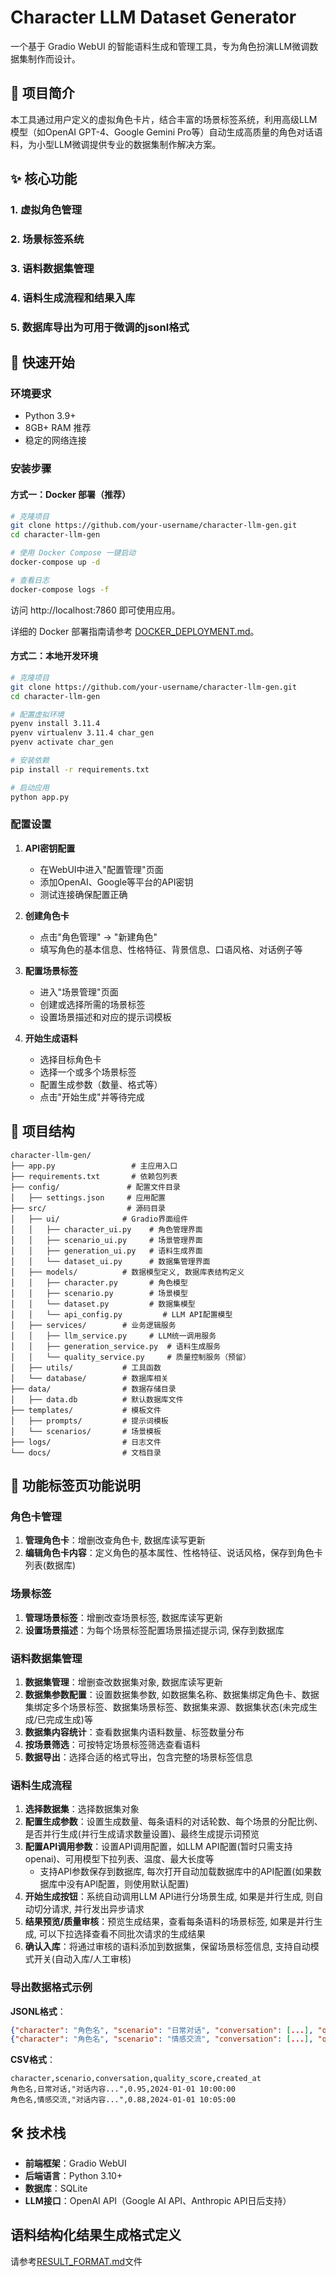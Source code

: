 
# Character LLM Dataset Generator

一个基于 Gradio WebUI 的智能语料生成和管理工具，专为角色扮演LLM微调数据集制作而设计。

## 🎯 项目简介

本工具通过用户定义的虚拟角色卡片，结合丰富的场景标签系统，利用高级LLM模型（如OpenAI GPT-4、Google Gemini Pro等）自动生成高质量的角色对话语料，为小型LLM微调提供专业的数据集制作解决方案。

## ✨ 核心功能

### 1. 虚拟角色管理
### 2. 场景标签系统
### 3. 语料数据集管理
### 4. 语料生成流程和结果入库
### 5. 数据库导出为可用于微调的jsonl格式

## 🚀 快速开始

### 环境要求
- Python 3.9+
- 8GB+ RAM 推荐
- 稳定的网络连接

### 安装步骤

#### 方式一：Docker 部署（推荐）

```bash
# 克隆项目
git clone https://github.com/your-username/character-llm-gen.git
cd character-llm-gen

# 使用 Docker Compose 一键启动
docker-compose up -d

# 查看日志
docker-compose logs -f
```

访问 http://localhost:7860 即可使用应用。

详细的 Docker 部署指南请参考 [DOCKER_DEPLOYMENT.md](DOCKER_DEPLOYMENT.md)。

#### 方式二：本地开发环境

```bash
# 克隆项目
git clone https://github.com/your-username/character-llm-gen.git
cd character-llm-gen

# 配置虚拟环境
pyenv install 3.11.4
pyenv virtualenv 3.11.4 char_gen
pyenv activate char_gen

# 安装依赖
pip install -r requirements.txt

# 启动应用
python app.py
```

### 配置设置

1. **API密钥配置**
   - 在WebUI中进入"配置管理"页面
   - 添加OpenAI、Google等平台的API密钥
   - 测试连接确保配置正确

2. **创建角色卡**
   - 点击"角色管理" → "新建角色"
   - 填写角色的基本信息、性格特征、背景信息、口语风格、对话例子等

3. **配置场景标签**
   - 进入"场景管理"页面
   - 创建或选择所需的场景标签
   - 设置场景描述和对应的提示词模板

4. **开始生成语料**
   - 选择目标角色卡
   - 选择一个或多个场景标签
   - 配置生成参数（数量、格式等）
   - 点击"开始生成"并等待完成

## 📁 项目结构

```
character-llm-gen/
├── app.py                 # 主应用入口
├── requirements.txt       # 依赖包列表
├── config/               # 配置文件目录
│   ├── settings.json     # 应用配置
├── src/                  # 源码目录
│   ├── ui/              # Gradio界面组件
│   │   ├── character_ui.py    # 角色管理界面
│   │   ├── scenario_ui.py     # 场景管理界面
│   │   ├── generation_ui.py   # 语料生成界面
│   │   └── dataset_ui.py      # 数据集管理界面
│   ├── models/          # 数据模型定义, 数据库表结构定义
│   │   ├── character.py       # 角色模型
│   │   ├── scenario.py        # 场景模型
│   │   └── dataset.py         # 数据集模型
│   │   └── api_config.py         # LLM API配置模型
│   ├── services/        # 业务逻辑服务
│   │   ├── llm_service.py     # LLM统一调用服务
│   │   ├── generation_service.py  # 语料生成服务
│   │   └── quality_service.py     # 质量控制服务（预留）
│   ├── utils/           # 工具函数
│   └── database/        # 数据库相关
├── data/                # 数据存储目录
│   ├── data.db          # 默认数据库文件
├── templates/           # 模板文件
│   ├── prompts/         # 提示词模板
│   └── scenarios/       # 场景模板
├── logs/                # 日志文件
└── docs/                # 文档目录
```

## 🔧 功能标签页功能说明

### 角色卡管理
1. **管理角色卡**：增删改查角色卡, 数据库读写更新
2. **编辑角色卡内容**：定义角色的基本属性、性格特征、说话风格，保存到角色卡列表(数据库)

### 场景标签
1. **管理场景标签**：增删改查场景标签, 数据库读写更新
2. **设置场景描述**：为每个场景标签配置场景描述提示词, 保存到数据库

### 语料数据集管理
1. **数据集管理**：增删查改数据集对象, 数据库读写更新
2. **数据集参数配置**：设置数据集参数, 如数据集名称、数据集绑定角色卡、数据集绑定多个场景标签、数据集场景标签、数据集来源、数据集状态(未完成生成/已完成生成)等
3. **数据集内容统计**：查看数据集内语料数量、标签数量分布
4. **按场景筛选**：可按特定场景标签筛选查看语料
5. **数据导出**：选择合适的格式导出，包含完整的场景标签信息

### 语料生成流程
1. **选择数据集**：选择数据集对象
2. **配置生成参数**：设置生成数量、每条语料的对话轮数、每个场景的分配比例、是否并行生成(并行生成请求数量设置)、最终生成提示词预览
3. **配置API调用参数**：设置API调用配置，如LLM API配置(暂时只需支持openai)、可用模型下拉列表、温度、最大长度等
   - 支持API参数保存到数据库, 每次打开自动加载数据库中的API配置(如果数据库中没有API配置，则使用默认配置)
4. **开始生成按钮**：系统自动调用LLM API进行分场景生成, 如果是并行生成, 则自动切分请求, 并行发出异步请求
5. **结果预览/质量审核**：预览生成结果，查看每条语料的场景标签, 如果是并行生成, 可以下拉选择查看不同批次请求的生成结果
6. **确认入库**：将通过审核的语料添加到数据集，保留场景标签信息, 支持自动模式开关(自动入库/人工审核)


### 导出数据格式示例

**JSONL格式**：
```json
{"character": "角色名", "scenario": "日常对话", "conversation": [...], "quality_score": 0.95}
{"character": "角色名", "scenario": "情感交流", "conversation": [...], "quality_score": 0.88}
```

**CSV格式**：
```csv
character,scenario,conversation,quality_score,created_at
角色名,日常对话,"对话内容...",0.95,2024-01-01 10:00:00
角色名,情感交流,"对话内容...",0.88,2024-01-01 10:05:00
```

## 🛠️ 技术栈

- **前端框架**：Gradio WebUI
- **后端语言**：Python 3.10+
- **数据库**：SQLite
- **LLM接口**：OpenAI API（Google AI API、Anthropic API日后支持）



## 语料结构化结果生成格式定义
请参考[RESULT_FORMAT.md](RESULT_FORMAT.md)文件

